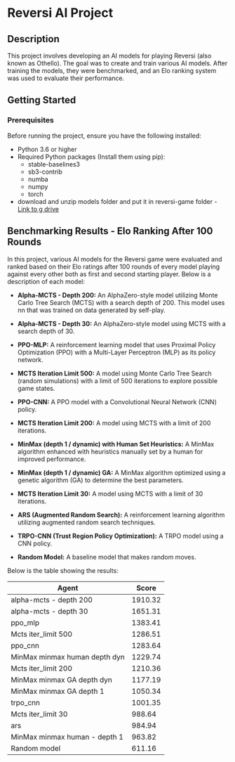 # Reversi AI Project

## Description

This project involves developing an AI models for playing Reversi (also known as Othello). The goal was to create and train various AI models.
After training the models, they were benchmarked, and an Elo ranking system was used to evaluate their performance.

## Getting Started

### Prerequisites

Before running the project, ensure you have the following installed:

- Python 3.6 or higher
- Required Python packages (Install them using pip):
  - stable-baselines3
  - sb3-contrib
  - numba
  - numpy
  - torch
- download and unzip models folder and put it in reversi-game folder - [Link to g drive](https://drive.google.com/drive/folders/14qqvrT65f06vb5iivH9EdJtylYMtIpWh?usp=sharing)

## Benchmarking Results - Elo Ranking After 100 Rounds

In this project, various AI models for the Reversi game were evaluated and ranked based on their Elo ratings after 100 rounds of every model playing against every other both as first and second starting player. Below is a description of each model:

- **Alpha-MCTS - Depth 200:** An AlphaZero-style model utilizing Monte Carlo Tree Search (MCTS) with a search depth of 200. This model uses nn that was trained on data generated by self-play.

- **Alpha-MCTS - Depth 30:** An AlphaZero-style model using MCTS with a search depth of 30.

- **PPO-MLP:** A reinforcement learning model that uses Proximal Policy Optimization (PPO) with a Multi-Layer Perceptron (MLP) as its policy network.

- **MCTS Iteration Limit 500:** A model using Monte Carlo Tree Search (random simulations) with a limit of 500 iterations to explore possible game states.

- **PPO-CNN:** A PPO model with a Convolutional Neural Network (CNN) policy.

- **MCTS Iteration Limit 200:** A model using MCTS with a limit of 200 iterations.

- **MinMax (depth 1 / dynamic) with Human Set Heuristics:** A MinMax algorithm enhanced with heuristics manually set by a human for improved performance.

- **MinMax (depth 1 / dynamic) GA:** A MinMax algorithm optimized using a genetic algorithm (GA) to determine the best parameters.

- **MCTS Iteration Limit 30:** A model using MCTS with a limit of 30 iterations.

- **ARS (Augmented Random Search):** A reinforcement learning algorithm utilizing augmented random search techniques.

- **TRPO-CNN (Trust Region Policy Optimization):** A TRPO model using a CNN policy.

- **Random Model:** A baseline model that makes random moves.

Below is the table showing the results:


| Agent                          | Score    |
|--------------------------------|----------|
| alpha-mcts - depth 200         | 1910.32  |
| alpha-mcts - depth 30          | 1651.31  |
| ppo_mlp                        | 1383.41  |
| Mcts iter_limit 500            | 1286.51  |
| ppo_cnn                        | 1283.64  |
| MinMax minmax human depth dyn  | 1229.74  |
| Mcts iter_limit 200            | 1210.36  |
| MinMax minmax GA depth dyn     | 1177.19  |
| MinMax minmax GA depth 1       | 1050.34  |
| trpo_cnn                       | 1001.35  |
| Mcts iter_limit 30             | 988.64   |
| ars                            | 984.94   |
| MinMax minmax human - depth 1  | 963.82   |
| Random model                   | 611.16   |

